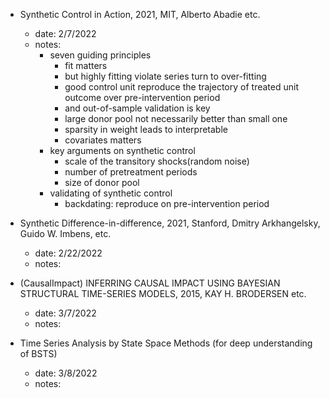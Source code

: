 - Synthetic Control in Action, 2021, MIT, Alberto Abadie etc.
   - date: 2/7/2022
   - notes: 
      - seven guiding principles
         - fit matters
         - but highly fitting violate series turn to over-fitting
         - good control unit reproduce the trajectory of treated unit outcome over pre-intervention period
         - and out-of-sample validation is key
         - large donor pool not necessarily better than small one
         - sparsity in weight leads to interpretable
         - covariates matters
      - key arguments on synthetic control
         - scale of the transitory shocks(random noise)
         - number of pretreatment periods
         - size of donor pool
      - validating of synthetic control
         - backdating: reproduce on pre-intervention period

- Synthetic Difference-in-difference, 2021, Stanford, Dmitry Arkhangelsky, Guido W. Imbens, etc. 
   - date: 2/22/2022
   - notes: 

- (CausalImpact) INFERRING CAUSAL IMPACT USING BAYESIAN STRUCTURAL TIME-SERIES MODELS, 2015, KAY H. BRODERSEN etc. 
   - date: 3/7/2022
   - notes: 
- Time Series Analysis by State Space Methods (for deep understanding of BSTS)
   - date: 3/8/2022
   - notes: